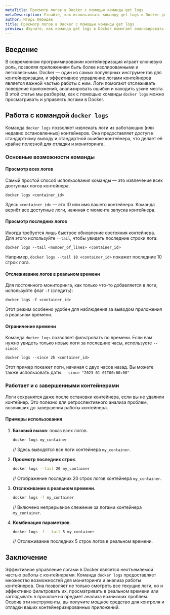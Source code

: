 ```yaml
---
metaTitle: Просмотр логов в Docker с помощью команды get logs
metaDescription: Узнайте, как использовать команду get logs в Docker для просмотра и управления логами контейнеров - изучите основные возможности и примеры
author: Игорь Лебедев
title: Просмотр логов в Docker с помощью команды get logs
preview: Изучите, как команда get logs в Docker помогает анализировать логи контейнеров. Подробные примеры и объяснения помогут вам эффективно работать с логами
---
```


## Введение

В современном программировании контейнеризация играет ключевую роль, позволяя приложениям быть более изолированными и легковесными. Docker — один из самых популярных инструментов для контейнеризации, и эффективное управление логами контейнеров является важной частью работы с ним. Логи помогают отслеживать поведение приложений, анализировать ошибки и находить узкие места. В этой статье мы разберём, как с помощью команды `docker logs` можно просматривать и управлять логами в Docker.

## Работа с командой `docker logs`

Команда `docker logs` позволяет извлекать логи из работающих (или недавно остановленных) контейнеров. Она предоставляет доступ к стандартному выводу и стандартной ошибке контейнера, что делает её крайне полезной для отладки и мониторинга.

### Основные возможности команды

#### Просмотр всех логов

Самый простой способ использования команды — это извлечение всех доступных логов контейнера. 

```
docker logs <container_id>
```

Здесь `<container_id>` — это ID или имя вашего контейнера. Команда вернёт все доступные логи, начиная с момента запуска контейнера. 

#### Просмотр последних логов

Иногда требуется лишь быстрое обновление состояния контейнера. Для этого используйте `--tail`, чтобы увидеть последние строки лога:

```
docker logs --tail <number_of_lines> <container_id>
```

Например, `docker logs --tail 10 <container_id>` покажет последние 10 строк лога.

#### Отслеживание логов в реальном времени

Для постоянного мониторинга, как только что-то добавляется в логи, используйте флаг `-f` (следить):

```
docker logs -f <container_id>
```

Этот режим особенно удобен для наблюдения за выводом приложения в реальном времени.

#### Ограничение времени

Команда `docker logs` позволяет фильтровать по времени. Если вам нужно увидеть только новые логи за последние часы, используете `--since`:

```
docker logs --since 2h <container_id>
```

Этот пример покажет логи, начиная с двух часов назад. Вы можете также использовать даты: `--since "2023-01-01T00:00:00"`

### Работает и с завершенными контейнерами

Логи сохранятся даже после остановки контейнера, если вы не удалили контейнер. Это полезно для ретроспективного анализа проблем, возникших до завершения работы контейнера.

#### Примеры использования

1. **Базовый вызов**: показ всех логов.
   ```bash
   docker logs my_container
   ```
   // Здесь выводятся все логи контейнера `my_container`.

2. **Просмотр последних строк**.
   ```bash
   docker logs --tail 20 my_container
   ```
   // Отображение последних 20 строк логов контейнера `my_container`.

3. **Отслеживание в реальном времени**.
   ```bash
   docker logs -f my_container
   ```
   // Включено непрерывное слежение за логами контейнера `my_container`.

4. **Комбинация параметров**.
   ```bash
   docker logs -f --tail 5 my_container
   ```
   // Отслеживание последних 5 строк логов в реальном времени.

## Заключение

Эффективное управление логами в Docker является неотъемлемой частью работы с контейнерами. Команда `docker logs` предоставляет множество возможностей для мониторинга и анализа работы контейнеров. Она позволяет не только смотреть все текущие логи, но и эффективно фильтровать их, просматривать в реальном времени или заглядывать в прошлое на предмет анализа возникших проблем. Освоив эти инструменты, вы получите мощное средство для контроля и отладки ваших контейнеризированных приложений.